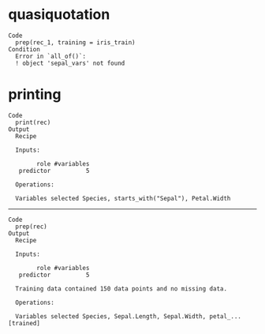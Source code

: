 # quasiquotation

    Code
      prep(rec_1, training = iris_train)
    Condition
      Error in `all_of()`:
      ! object 'sepal_vars' not found

# printing

    Code
      print(rec)
    Output
      Recipe
      
      Inputs:
      
            role #variables
       predictor          5
      
      Operations:
      
      Variables selected Species, starts_with("Sepal"), Petal.Width

---

    Code
      prep(rec)
    Output
      Recipe
      
      Inputs:
      
            role #variables
       predictor          5
      
      Training data contained 150 data points and no missing data.
      
      Operations:
      
      Variables selected Species, Sepal.Length, Sepal.Width, petal_... [trained]

